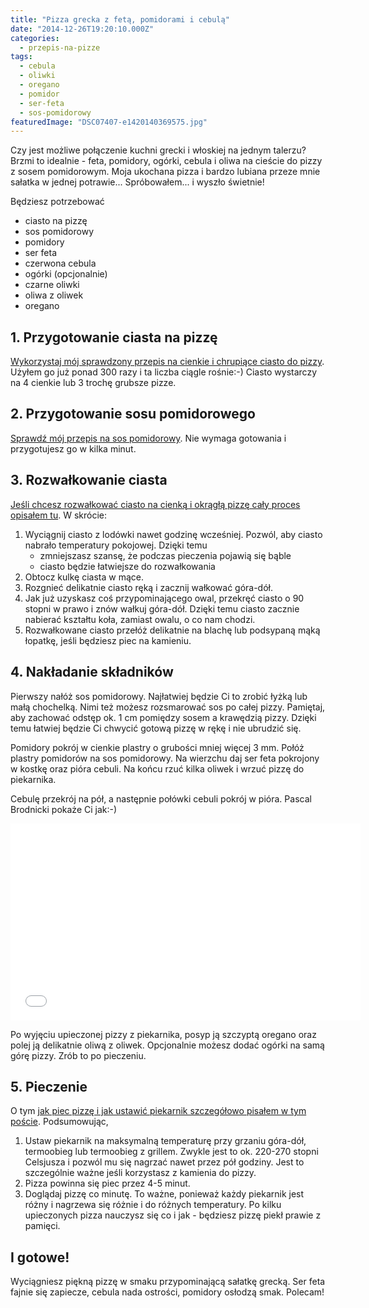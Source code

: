 ```yaml
---
title: "Pizza grecka z fetą, pomidorami i cebulą"
date: "2014-12-26T19:20:10.000Z"
categories: 
  - przepis-na-pizze
tags: 
  - cebula
  - oliwki
  - oregano
  - pomidor
  - ser-feta
  - sos-pomidorowy
featuredImage: "DSC07407-e1420140369575.jpg"
---
```


Czy jest możliwe połączenie kuchni grecki i włoskiej na jednym talerzu? Brzmi to idealnie - feta, pomidory, ogórki, cebula i oliwa na cieście do pizzy z sosem pomidorowym. Moja ukochana pizza i bardzo lubiana przeze mnie sałatka w jednej potrawie... Spróbowałem... i wyszło świetnie!

Będziesz potrzebować

- ciasto na pizzę
- sos pomidorowy
- pomidory
- ser feta
- czerwona cebula
- ogórki (opcjonalnie)
- czarne oliwki
- oliwa z oliwek
- oregano

## 1\. Przygotowanie ciasta na pizzę

<a title="Przepis na ciasto na pizzę" href="/przepis-na-ciasto-na-pizze/">Wykorzystaj mój sprawdzony przepis na cienkie i chrupiące ciasto do pizzy</a>. Użyłem go już ponad 300 razy i ta liczba ciągle rośnie:-) Ciasto wystarczy na 4 cienkie lub 3 trochę grubsze pizze.

## 2\. Przygotowanie sosu pomidorowego

<a title="Sos pomidorowy" href="/sos-pomidorowy/">Sprawdź mój przepis na sos pomidorowy</a>. Nie wymaga gotowania i przygotujesz go w kilka minut.

## 3\. Rozwałkowanie ciasta

<a title="Jak wałkować ciasto do pizzy?" href="/jak-walkowac-ciasto-pizzy/">Jeśli chcesz rozwałkować ciasto na cienką i okrągłą pizzę cały proces opisałem tu</a>. W skrócie:

1. Wyciągnij ciasto z lodówki nawet godzinę wcześniej. Pozwól, aby ciasto nabrało temperatury pokojowej. Dzięki temu
    - zmniejszasz szansę, że podczas pieczenia pojawią się bąble
    - ciasto będzie łatwiejsze do rozwałkowania
2. Obtocz kulkę ciasta w mące.
3. Rozgnieć delikatnie ciasto ręką i zacznij wałkować góra-dół.
4. Jak już uzyskasz coś przypominającego owal, przekręć ciasto o 90 stopni w prawo i znów wałkuj góra-dół. Dzięki temu ciasto zacznie nabierać kształtu koła, zamiast owalu, o co nam chodzi.
5. Rozwałkowane ciasto przełóż delikatnie na blachę lub podsypaną mąką łopatkę, jeśli będziesz piec na kamieniu.

## 4\. Nakładanie składników

Pierwszy nałóż sos pomidorowy. Najłatwiej będzie Ci to zrobić łyżką lub małą chochelką. Nimi też możesz rozsmarować sos po całej pizzy. Pamiętaj, aby zachować odstęp ok. 1 cm pomiędzy sosem a krawędzią pizzy. Dzięki temu łatwiej będzie Ci chwycić gotową pizzę w rękę i nie ubrudzić się.

Pomidory pokrój w cienkie plastry o grubości mniej więcej 3 mm. Połóż plastry pomidorów na sos pomidorowy. Na wierzchu daj ser feta pokrojony w kostkę oraz pióra cebuli. Na końcu rzuć kilka oliwek i wrzuć pizzę do piekarnika.

Cebulę przekrój na pół, a następnie połówki cebuli pokrój w pióra. Pascal Brodnicki pokaże Ci jak:-)

<iframe src="//www.youtube.com/embed/h746LK6_xG8" width="560" height="315" frameborder="0" allowfullscreen="allowfullscreen"></iframe>

Po wyjęciu upieczonej pizzy z piekarnika, posyp ją szczyptą oregano oraz polej ją delikatnie oliwą z oliwek. Opcjonalnie możesz dodać ogórki na samą górę pizzy. Zrób to po pieczeniu.

## 5\. Pieczenie

O tym <a title="Pieczenie pizzy" href="/pieczenie-pizzy/">jak piec pizzę i jak ustawić piekarnik szczegółowo pisałem w tym poście</a>. Podsumowując,

1. Ustaw piekarnik na maksymalną temperaturę przy grzaniu góra-dół, termoobieg lub termoobieg z grillem. Zwykle jest to ok. 220-270 stopni Celsjusza i pozwól mu się nagrzać nawet przez pół godziny. Jest to szczególnie ważne jeśli korzystasz z kamienia do pizzy.
2. Pizza powinna się piec przez 4-5 minut.
3. Doglądaj pizzę co minutę. To ważne, ponieważ każdy piekarnik jest różny i nagrzewa się różnie i do różnych temperatury. Po kilku upieczonych pizza nauczysz się co i jak - będziesz pizzę piekł prawie z pamięci.

## I gotowe!

Wyciągniesz piękną pizzę w smaku przypominającą sałatkę grecką. Ser feta fajnie się zapiecze, cebula nada ostrości, pomidory osłodzą smak. Polecam!
